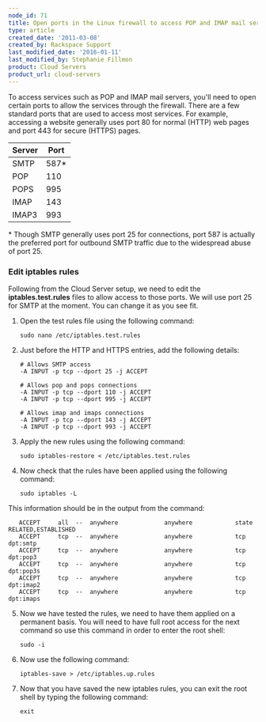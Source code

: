 ```yaml
---
node_id: 71
title: Open ports in the Linux firewall to access POP and IMAP mail servers
type: article
created_date: '2011-03-08'
created_by: Rackspace Support
last_modified_date: '2016-01-11'
last_modified_by: Stephanie Fillmon
product: Cloud Servers
product_url: cloud-servers
---
```


To access services such as POP and IMAP mail servers, you'll need to open certain ports to allow the services through the firewall. There are a few standard ports that are used to access most services. For example, accessing a website generally uses port 80 for normal (HTTP) web pages and port 443 for secure (HTTPS) pages.

| Server  | Port  |
|----------|-------|
| SMTP   | 587*  |
| POP     | 110   |
| POPS   | 995   |
| IMAP    | 143   |
| IMAP3  | 993   |

\* Though SMTP generally uses port 25 for connections, port 587 is actually the preferred port for outbound SMTP traffic due to the widespread abuse of port 25.

### Edit iptables rules

Following from the Cloud Server setup, we need to edit the **iptables.test.rules** files to allow access to those ports. We will use port 25 for SMTP at the moment. You can change it as you see fit.

1. Open the test rules file using the following command:

       sudo nano /etc/iptables.test.rules

2. Just before the HTTP and HTTPS entries, add the following details:

       # Allows SMTP access
       -A INPUT -p tcp --dport 25 -j ACCEPT

       # Allows pop and pops connections
       -A INPUT -p tcp --dport 110 -j ACCEPT
       -A INPUT -p tcp --dport 995 -j ACCEPT

       # Allows imap and imaps connections
       -A INPUT -p tcp --dport 143 -j ACCEPT
       -A INPUT -p tcp --dport 993 -j ACCEPT

3. Apply the new rules using the following command:

       sudo iptables-restore < /etc/iptables.test.rules

4. Now check that the rules have been applied using the following command:

       sudo iptables -L

  This information should be in the output from the command:

       ACCEPT     all  --  anywhere             anywhere            state RELATED,ESTABLISHED
       ACCEPT     tcp  --  anywhere             anywhere            tcp dpt:smtp
       ACCEPT     tcp  --  anywhere             anywhere            tcp dpt:pop3
       ACCEPT     tcp  --  anywhere             anywhere            tcp dpt:pop3s
       ACCEPT     tcp  --  anywhere             anywhere            tcp dpt:imap2
       ACCEPT     tcp  --  anywhere             anywhere            tcp dpt:imaps

5. Now we have tested the rules, we need to have them applied on a permanent basis. You will need to have full root access for the next command so use this command in order to enter the root shell:

       sudo -i

6. Now use the following command:

       iptables-save > /etc/iptables.up.rules

7. Now that you have saved the new iptables rules, you can exit the root shell by typing the following command:

       exit
